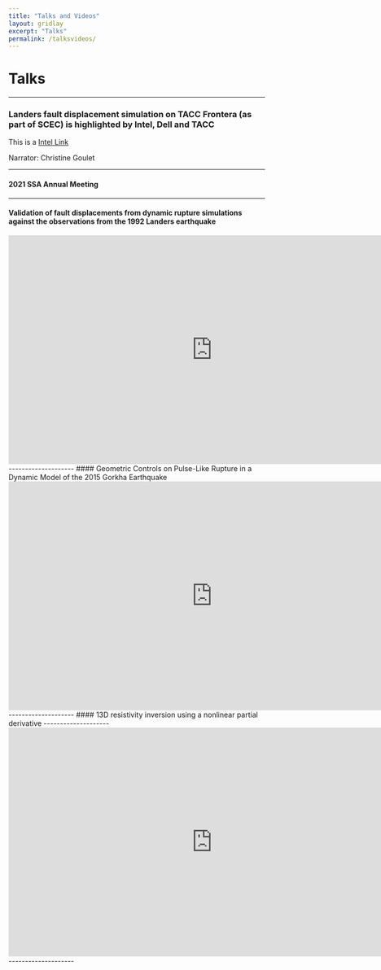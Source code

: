 ```yaml
---
title: "Talks and Videos"
layout: gridlay
excerpt: "Talks"
permalink: /talksvideos/
---
```


# Talks 
--------------------
### Landers fault displacement simulation on TACC Frontera (as part of SCEC) is highlighted by Intel, Dell and TACC
This is a [Intel Link](https://www.intel.com/content/www/us/en/high-performance-computing/frontera-earthquake-research-video.html)

Narrator: Christine Goulet

<!-- <iframe width="300" height="200" src="https://www.youtube.com/embed/9WnUkMo6Ui8" title="YouTube video player" frameborder="0" allow="accelerometer; autoplay; clipboard-write; encrypted-media; gyroscope; picture-in-picture" allowfullscreen></iframe> -->
--------------------
#### 2021 SSA Annual Meeting
--------------------
#### Validation of fault displacements from dynamic rupture simulations against the observations from the 1992 Landers earthquake
<iframe width="800" height="450" src="https://www.youtube.com/embed/zZzbdvIiHIw" frameborder="0" allowfullscreen></iframe>
--------------------
#### Geometric Controls on Pulse-Like Rupture in a Dynamic Model of the 2015 Gorkha Earthquake
<iframe width="800" height="450" src="https://www.youtube.com/embed/8D6Jze9TISU" frameborder="0" allowfullscreen></iframe>
--------------------
#### 13D resistivity inversion using a nonlinear partial derivative
--------------------
<iframe width="800" height="450" src="https://www.youtube.com/embed/DgCnPepZN8k" frameborder="0" allowfullscreen></iframe>     
--------------------
